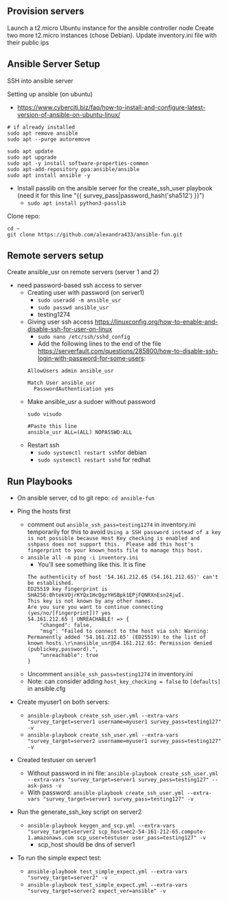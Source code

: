 **Provision servers**
----------------------------
Launch a t2.micro Ubuntu instance for the ansible controller node
Create two more t2.micro instances (chose Debian). Update inventory.ini file with their public ips


**Ansible Server Setup**
----------------------------
SSH into ansible server

Setting up ansible (on ubuntu)
- https://www.cyberciti.biz/faq/how-to-install-and-configure-latest-version-of-ansible-on-ubuntu-linux/
```
# if already installed
sudo apt remove ansible
sudo apt --purge autoremove

sudo apt update
sudo apt upgrade
sudo apt -y install software-properties-common
sudo apt-add-repository ppa:ansible/ansible
sudo apt install ansible -y
```

- Install passlib on the ansible server for the create_ssh_user playbook (need it for this line "{{ survey_pass|password_hash('sha512') }}")
  - `sudo apt install python3-passlib`

Clone repo:
```
cd ~
git clone https://github.com/alexandra433/ansible-fun.git
```

**Remote servers setup**
-------------------------
Create ansible_usr on remote servers (server 1 and 2)
- need password-based ssh access to server
  - Creating user with password (on server1)
    - `sudo useradd -m ansible_usr`
    - `sudo passwd ansible_usr`
    - testing1274
  - Giving user ssh access https://linuxconfig.org/how-to-enable-and-disable-ssh-for-user-on-linux
    - `sudo nano /etc/ssh/sshd_config`
    - Add the following lines to the end of the file https://serverfault.com/questions/285800/how-to-disable-ssh-login-with-password-for-some-users:
    ```
    AllowUsers admin ansible_usr

    Match User ansible_usr
      PasswordAuthentication yes
    ```
  - Make ansible_usr a sudoer without password
    ```
    sudo visudo

    #Paste this line
    ansible_usr ALL=(ALL) NOPASSWD:ALL
    ```
  - Restart ssh
    - `sudo systemctl restart ssh`for debian
    - `sudo systemctl restart sshd` for redhat

**Run Playbooks**
-------------------------
- On ansible server, cd to git repo: `cd ansible-fun`
- Ping the hosts first
  - comment out `ansible_ssh_pass=testing1274` in inventory.ini temporarily for this to avoid `Using a SSH password instead of a key is not possible because Host Key checking is enabled and sshpass does not support this.  Please add this host's fingerprint to your known_hosts file to manage this host.`
  - `ansible all -m ping -i inventory.ini`
    - You'll see something like this. It is fine
    ```
    The authenticity of host '54.161.212.65 (54.161.212.65)' can't be established.
    ED25519 key fingerprint is SHA256:0htekVOjrKYQx1HcQgzYHSBpk1EPjFQNRXnEsn24jwI.
    This key is not known by any other names.
    Are you sure you want to continue connecting (yes/no/[fingerprint])? yes
    54.161.212.65 | UNREACHABLE! => {
        "changed": false,
        "msg": "Failed to connect to the host via ssh: Warning: Permanently added '54.161.212.65' (ED25519) to the list of known hosts.\r\nansible_usr@54.161.212.65: Permission denied (publickey,password).",
        "unreachable": true
    }
    ```
  - Uncomment `ansible_ssh_pass=testing1274` in inventory.ini
  - Note: can consider adding `host_key_checking = false` to `[defaults]` in ansible.cfg
- Create myuser1 on both servers:
  - `ansible-playbook create_ssh_user.yml --extra-vars "survey_target=server1 username=myuser1 survey_pass=testing127" -v`
  - `ansible-playbook create_ssh_user.yml --extra-vars "survey_target=server2 username=myuser1 survey_pass=testing127" -v`
- Created testuser on server1
  - Without password in ini file: `ansible-playbook create_ssh_user.yml --extra-vars "survey_target=server1 survey_pass=testing127" --ask-pass -v`
  - With password: `ansible-playbook create_ssh_user.yml --extra-vars "survey_target=server1 survey_pass=testing127" -v`
- Run the generate_ssh_key script on server2
  - `ansible-playbook keygen_and_scp.yml --extra-vars "survey_target=server2 scp_host=ec2-54-161-212-65.compute-1.amazonaws.com scp_user=testuser user_pass=testing127" -v`
    - scp_host should be dns of server1

- To run the simple expect test:
  - `ansible-playbook test_simple_expect.yml --extra-vars "survey_target=server2" -v`
  - `ansible-playbook test_simple_expect.yml --extra-vars "survey_target=server2 expect_ver=ansible" -v`
